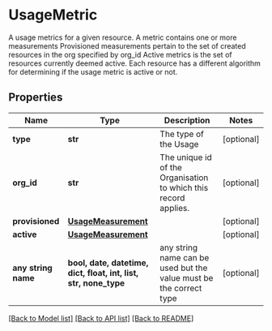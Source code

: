 # UsageMetric

A usage metrics for a given resource. A metric contains one or more measurements Provisioned measurements pertain to the set of created resources in the org specified by org_id Active metrics is the set of resources currently deemed active. Each resource has a different algorithm for determining if the usage metric is active or not. 

## Properties
Name | Type | Description | Notes
------------ | ------------- | ------------- | -------------
**type** | **str** | The type of the Usage | [optional] 
**org_id** | **str** | The unique id of the Organisation to which this record applies.  | [optional] 
**provisioned** | [**UsageMeasurement**](UsageMeasurement.md) |  | [optional] 
**active** | [**UsageMeasurement**](UsageMeasurement.md) |  | [optional] 
**any string name** | **bool, date, datetime, dict, float, int, list, str, none_type** | any string name can be used but the value must be the correct type | [optional]

[[Back to Model list]](../README.md#documentation-for-models) [[Back to API list]](../README.md#documentation-for-api-endpoints) [[Back to README]](../README.md)


